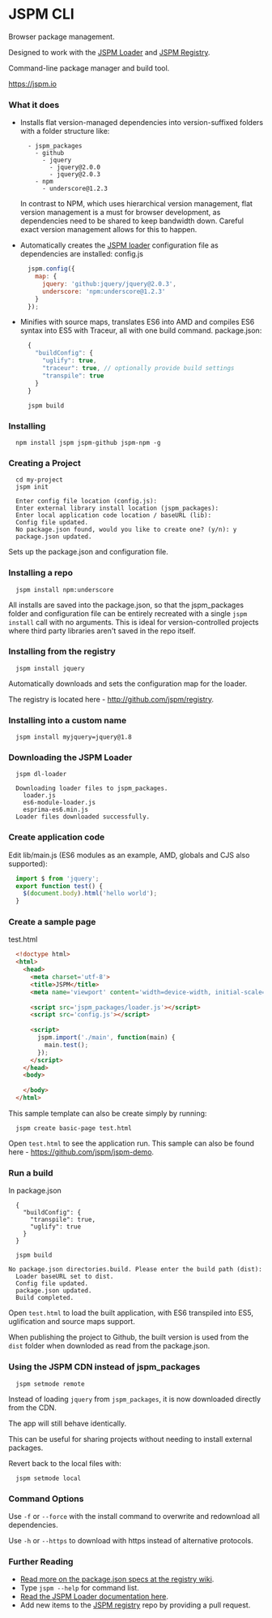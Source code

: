 JSPM CLI
===

Browser package management.

Designed to work with the [JSPM Loader](https://github.com/jspm/loader) and [JSPM Registry](https://github.com/jspm/registry).

Command-line package manager and build tool.

https://jspm.io

### What it does

* Installs flat version-managed dependencies into version-suffixed folders with a folder structure like:
  ```
    - jspm_packages
      - github
        - jquery
          - jquery@2.0.0
          - jquery@2.0.3
      - npm
        - underscore@1.2.3
  ```
  In contrast to NPM, which uses hierarchical version management, flat version management is a must for browser development,
  as dependencies need to be shared to keep bandwidth down. Careful exact version management allows for this to happen.

* Automatically creates the [JSPM loader](https://github.com/jspm/loader) configuration file as dependencies are installed:
  config.js
  ```javascript
    jspm.config({
      map: {
        jquery: 'github:jquery/jquery@2.0.3',
        underscore: 'npm:underscore@1.2.3'
      }
    });
  ```
* Minifies with source maps, translates ES6 into AMD and compiles ES6 syntax into ES5 with Traceur, all with one build command.
  package.json:
  ```javascript
    {
      "buildConfig": {
        "uglify": true,
        "traceur": true, // optionally provide build settings
        "transpile": true
      }
    }
  ```

  ```
    jspm build
  ```

### Installing

```
  npm install jspm jspm-github jspm-npm -g
```

### Creating a Project

```
  cd my-project
  jspm init
  
  Enter config file location (config.js): 
  Enter external library install location (jspm_packages): 
  Enter local application code location / baseURL (lib): 
  Config file updated.
  No package.json found, would you like to create one? (y/n): y
  package.json updated.
```

Sets up the package.json and configuration file.

### Installing a repo

```
  jspm install npm:underscore
```

All installs are saved into the package.json, so that the jspm_packages folder and configuration file 
can be entirely recreated with a single `jspm install` call with no arguments. This is ideal 
for version-controlled projects where third party libraries aren't saved in the repo itself.

### Installing from the registry

```
  jspm install jquery
```

Automatically downloads and sets the configuration map for the loader.

The registry is located here - http://github.com/jspm/registry.

### Installing into a custom name

```
  jspm install myjquery=jquery@1.8
```

### Downloading the JSPM Loader

```
  jspm dl-loader
  
  Downloading loader files to jspm_packages.
    loader.js
    es6-module-loader.js
    esprima-es6.min.js
  Loader files downloaded successfully.
```
### Create application code

Edit lib/main.js (ES6 modules as an example, AMD, globals and CJS also supported):

```javascript
  import $ from 'jquery';
  export function test() {
    $(document.body).html('hello world');
  }
```

### Create a sample page

test.html
```html
  <!doctype html>
  <html>
    <head>
      <meta charset='utf-8'>
      <title>JSPM</title>
      <meta name='viewport' content='width=device-width, initial-scale=1'>
  
      <script src='jspm_packages/loader.js'></script>
      <script src='config.js'></script>
      
      <script>
        jspm.import('./main', function(main) {
          main.test();
        });
      </script>
    </head>
    <body>
      
    </body>
  </html>
```

This sample template can also be create simply by running:

```
  jspm create basic-page test.html
```

Open `test.html` to see the application run. This sample can also be found here - https://github.com/jspm/jspm-demo.

### Run a build

In package.json
```
  {
    "buildConfig": {
      "transpile": true,
      "uglify": true
    }
  }
```

```
  jspm build
  
No package.json directories.build. Please enter the build path (dist): 
  Loader baseURL set to dist.
  Config file updated.
  package.json updated.
  Build completed.
```

Open `test.html` to load the built application, with ES6 transpiled into ES5, uglification and source maps support.

When publishing the project to Github, the built version is used from the `dist` folder when downloded as read from the package.json.

### Using the JSPM CDN instead of jspm_packages

```
  jspm setmode remote
```

Instead of loading `jquery` from `jspm_packages`, it is now downloaded directly from the CDN.

The app will still behave identically.

This can be useful for sharing projects without needing to install external packages.

Revert back to the local files with:

```
  jspm setmode local
```

### Command Options

Use `-f` or `--force` with the install command to overwrite and redownload all dependencies.

Use `-h` or `--https` to download with https instead of alternative protocols.

### Further Reading

* [Read more on the package.json specs at the registry wiki](https://github.com/jspm/registry/wiki/Package.json-Specification).
* Type `jspm --help` for command list.
* [Read the JSPM Loader documentation here](https://github.com/jspm/loader).
* Add new items to the [JSPM registry](https://github.com/jspm/registry) repo by providing a pull request.

